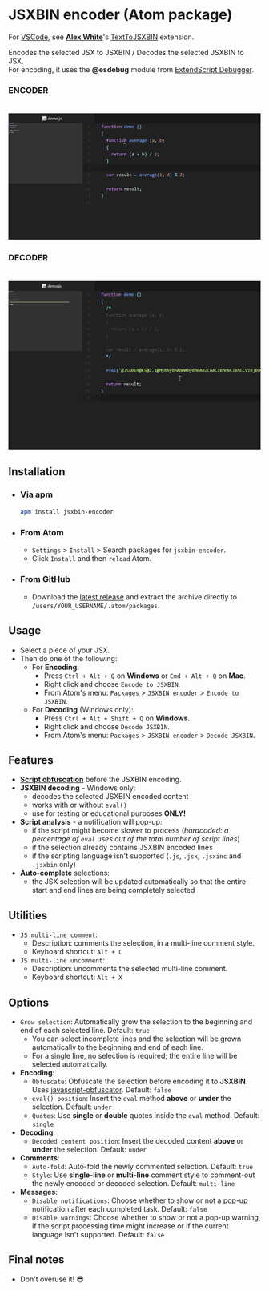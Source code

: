 # JSXBIN encoder (Atom package)
For [VSCode](https://code.visualstudio.com), see [**Alex White**](https://github.com/axwt)'s [TextToJSXBIN](https://github.com/axwt/texttojsxbin) extension.

Encodes the selected JSX to JSXBIN / Decodes the selected JSXBIN to JSX.<br>
For encoding, it uses the **@esdebug** module from [ExtendScript Debugger](https://marketplace.visualstudio.com/items?itemName=Adobe.extendscript-debug).

### **ENCODER**<br/><br/>
![jsxbin-encoder demo encoding](https://github.com/alexmunteanu/jsxbin-encoder/blob/master/images/demo_encoding.gif?raw=true)

### **DECODER**<br/><br/>
![jsxbin-encoder demo decoding](https://github.com/alexmunteanu/jsxbin-encoder/blob/master/images/demo_decoding.gif?raw=true)

## Installation
- ### Via **apm**
  ```sh
  apm install jsxbin-encoder
  ```
- ### From **Atom**
  - `Settings` > `Install` > Search packages for `jsxbin-encoder`.
  - Click `Install` and then `reload` Atom.
- ### From **GitHub**
  - Download the [latest release](https://github.com/alexmunteanu/jsxbin-encoder/releases/latest) and extract the archive directly to `/users/YOUR_USERNAME/.atom/packages`.

## Usage
- Select a piece of your JSX.
- Then do one of the following:
  - For **Encoding**:
    - Press `Ctrl + Alt + Q` on **Windows** or `Cmd + Alt + Q` on **Mac**.
    - Right click and choose `Encode to JSXBIN`.
    - From Atom's menu: `Packages` > `JSXBIN encoder` > `Encode to JSXBIN`.
  - For **Decoding** (Windows only):
    - Press `Ctrl + Alt + Shift + Q` on **Windows**.
    - Right click and choose `Decode JSXBIN`.
    - From Atom's menu: `Packages` > `JSXBIN encoder` > `Decode JSXBIN`.

## Features
- [**Script obfuscation**](https://github.com/javascript-obfuscator/javascript-obfuscator) before the JSXBIN encoding.
- **JSXBIN decoding** - Windows only:
  - decodes the selected JSXBIN encoded content
  - works with or without `eval()`
  - use for testing or educational purposes **ONLY!**
- **Script analysis** - a notification will pop-up:
  - if the script might become slower to process (_hardcoded: a percentage of `eval` uses out of the total number of script lines_)
  - if the selection already contains JSXBIN encoded lines
  - if the scripting language isn't supported (`.js`, `.jsx`, `.jsxinc` and `.jsxbin` only)
- **Auto-complete** selections:
  - the JSX selection will be updated automatically so that the entire start and end lines are being completely selected

## Utilities
- `JS multi-line comment`:
  - Description: comments the selection, in a multi-line comment style.
  - Keyboard shortcut: `Alt + C`
- `JS multi-line uncomment`:
  - Description: uncomments the selected multi-line comment.
  - Keyboard shortcut: `Alt + X`

## Options
- `Grow selection`: Automatically grow the selection to the beginning and end of each selected line. Default: `true`
  - You can select incomplete lines and the selection will be grown automatically to the beginning and end of each line.
  - For a single line, no selection is required; the entire line will be selected automatically.
- **Encoding**:
  - `Obfuscate`: Obfuscate the selection before encoding it to **JSXBIN**. Uses [javascript-obfuscator](https://github.com/javascript-obfuscator/javascript-obfuscator). Default: `false`
  - `eval() position`: Insert the `eval` method **above** or **under** the selection. Default: `under`
  - `Quotes`: Use **single** or **double** quotes inside the `eval` method. Default: `single`
- **Decoding**:
  - `Decoded content position`: Insert the decoded content **above** or **under** the selection. Default: `under`
- **Comments**:
  - `Auto-fold`: Auto-fold the newly commented selection. Default: `true`
  - `Style`: Use **single-line** or **multi-line** comment style to comment-out the newly encoded or decoded selection. Default: `multi-line`
- **Messages**:
  - `Disable notifications`: Choose whether to show or not a pop-up notification after each completed task. Default: `false`
  - `Disable warnings`: Choose whether to show or not a pop-up warning, if the script processing time might increase or if the current language isn\'t supported. Default: `false`

## Final notes
- Don't overuse it! 😎
